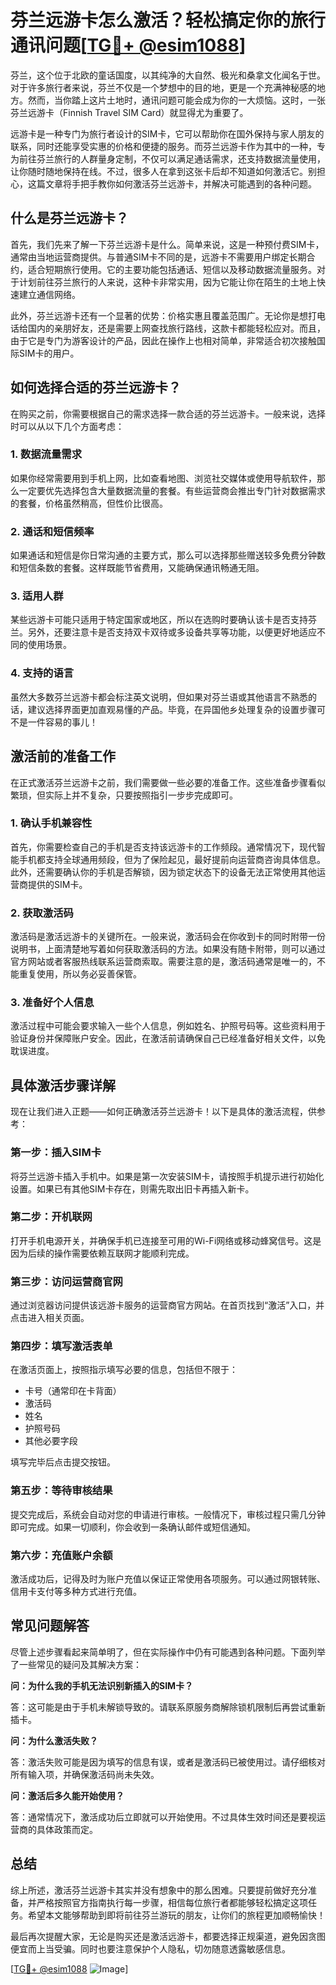 # 芬兰远游卡怎么激活？轻松搞定你的旅行通讯问题[[TG💪+ @esim1088](https://t.me/s/esim1088)]

芬兰，这个位于北欧的童话国度，以其纯净的大自然、极光和桑拿文化闻名于世。对于许多旅行者来说，芬兰不仅是一个梦想中的目的地，更是一个充满神秘感的地方。然而，当你踏上这片土地时，通讯问题可能会成为你的一大烦恼。这时，一张芬兰远游卡（Finnish Travel SIM Card）就显得尤为重要了。

远游卡是一种专门为旅行者设计的SIM卡，它可以帮助你在国外保持与家人朋友的联系，同时还能享受实惠的价格和便捷的服务。而芬兰远游卡作为其中的一种，专为前往芬兰旅行的人群量身定制，不仅可以满足通话需求，还支持数据流量使用，让你随时随地保持在线。不过，很多人在拿到这张卡后却不知道如何激活它。别担心，这篇文章将手把手教你如何激活芬兰远游卡，并解决可能遇到的各种问题。

## 什么是芬兰远游卡？

首先，我们先来了解一下芬兰远游卡是什么。简单来说，这是一种预付费SIM卡，通常由当地运营商提供。与普通SIM卡不同的是，远游卡不需要用户绑定长期合约，适合短期旅行使用。它的主要功能包括通话、短信以及移动数据流量服务。对于计划前往芬兰旅行的人来说，这种卡非常实用，因为它能让你在陌生的土地上快速建立通信网络。

此外，芬兰远游卡还有一个显著的优势：价格实惠且覆盖范围广。无论你是想打电话给国内的亲朋好友，还是需要上网查找旅行路线，这款卡都能轻松应对。而且，由于它是专门为游客设计的产品，因此在操作上也相对简单，非常适合初次接触国际SIM卡的用户。

## 如何选择合适的芬兰远游卡？

在购买之前，你需要根据自己的需求选择一款合适的芬兰远游卡。一般来说，选择时可以从以下几个方面考虑：

### 1. 数据流量需求

如果你经常需要用到手机上网，比如查看地图、浏览社交媒体或使用导航软件，那么一定要优先选择包含大量数据流量的套餐。有些运营商会推出专门针对数据需求的套餐，价格虽然稍高，但性价比很高。

### 2. 通话和短信频率

如果通话和短信是你日常沟通的主要方式，那么可以选择那些赠送较多免费分钟数和短信条数的套餐。这样既能节省费用，又能确保通讯畅通无阻。

### 3. 适用人群

某些远游卡可能只适用于特定国家或地区，所以在选购时要确认该卡是否支持芬兰。另外，还要注意卡是否支持双卡双待或多设备共享等功能，以便更好地适应不同的使用场景。

### 4. 支持的语言

虽然大多数芬兰远游卡都会标注英文说明，但如果对芬兰语或其他语言不熟悉的话，建议选择界面更加直观易懂的产品。毕竟，在异国他乡处理复杂的设置步骤可不是一件容易的事儿！

## 激活前的准备工作

在正式激活芬兰远游卡之前，我们需要做一些必要的准备工作。这些准备步骤看似繁琐，但实际上并不复杂，只要按照指引一步步完成即可。

### 1. 确认手机兼容性

首先，你需要检查自己的手机是否支持该远游卡的工作频段。通常情况下，现代智能手机都支持全球通用频段，但为了保险起见，最好提前向运营商咨询具体信息。此外，还需要确认你的手机是否解锁，因为锁定状态下的设备无法正常使用其他运营商提供的SIM卡。

### 2. 获取激活码

激活码是激活远游卡的关键所在。一般来说，激活码会在你收到卡的同时附带一份说明书，上面清楚地写着如何获取激活码的方法。如果没有随卡附带，则可以通过官方网站或者客服热线联系运营商索取。需要注意的是，激活码通常是唯一的，不能重复使用，所以务必妥善保管。

### 3. 准备好个人信息

激活过程中可能会要求输入一些个人信息，例如姓名、护照号码等。这些资料用于验证身份并保障账户安全。因此，在激活前请确保自己已经准备好相关文件，以免耽误进度。

## 具体激活步骤详解

现在让我们进入正题——如何正确激活芬兰远游卡！以下是具体的激活流程，供参考：

### 第一步：插入SIM卡

将芬兰远游卡插入手机中。如果是第一次安装SIM卡，请按照手机提示进行初始化设置。如果已有其他SIM卡存在，则需先取出旧卡再插入新卡。

### 第二步：开机联网

打开手机电源开关，并确保手机已连接至可用的Wi-Fi网络或移动蜂窝信号。这是因为后续的操作需要依赖互联网才能顺利完成。

### 第三步：访问运营商官网

通过浏览器访问提供该远游卡服务的运营商官方网站。在首页找到“激活”入口，并点击进入相关页面。

### 第四步：填写激活表单

在激活页面上，按照指示填写必要的信息，包括但不限于：

- 卡号（通常印在卡背面）
- 激活码
- 姓名
- 护照号码
- 其他必要字段

填写完毕后点击提交按钮。

### 第五步：等待审核结果

提交完成后，系统会自动对您的申请进行审核。一般情况下，审核过程只需几分钟即可完成。如果一切顺利，你会收到一条确认邮件或短信通知。

### 第六步：充值账户余额

激活成功后，记得及时为账户充值以保证正常使用各项服务。可以通过网银转账、信用卡支付等多种方式进行充值。

## 常见问题解答

尽管上述步骤看起来简单明了，但在实际操作中仍有可能遇到各种问题。下面列举了一些常见的疑问及其解决方案：

**问：为什么我的手机无法识别新插入的SIM卡？**

答：这可能是由于手机未解锁导致的。请联系原服务商解除锁机限制后再尝试重新插卡。

**问：为什么激活失败？**

答：激活失败可能是因为填写的信息有误，或者是激活码已被使用过。请仔细核对所有输入项，并确保激活码尚未失效。

**问：激活后多久能开始使用？**

答：通常情况下，激活成功后立即就可以开始使用。不过具体生效时间还是要视运营商的具体政策而定。

## 总结

综上所述，激活芬兰远游卡其实并没有想象中的那么困难。只要提前做好充分准备，并严格按照官方指南执行每一步骤，相信每位旅行者都能够轻松搞定这项任务。希望本文能够帮助到即将前往芬兰游玩的朋友，让你们的旅程更加顺畅愉快！

最后再次提醒大家，无论是购买还是激活远游卡，都要选择正规渠道，避免因贪图便宜而上当受骗。同时也要注意保护个人隐私，切勿随意透露敏感信息。

[[TG💪+ @esim1088](https://t.me/s/esim1088) ![Image](https://i.postimg.cc/4NQfJmqS/Snipaste-2025-05-13-00-14-12.png)]